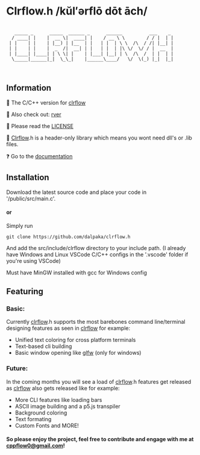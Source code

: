 # Clrflow.h /kŭl′ərflō dōt āch/

```

   _____ _      _____  ______ _      ______          ___    _ 
  / ____| |    |  __ \|  ____| |    / __ \ \        / / |  | |
 | |    | |    | |__) | |__  | |   | |  | \ \  /\  / /| |__| |
 | |    | |    |  _  /|  __| | |   | |  | |\ \/  \/ / |  __  |
 | |____| |____| | \ \| |    | |___| |__| | \  /\  /  | |  | |
  \_____|______|_|  \_\_|    |______\____/   \/  \(_) |_|  |_|
                                                              
                                                              

```

## Information
👋 The C/C++ version for [clrflow](https://github.com/rver38/clrflow)

🤝 Also check out: [rver](https://github.com/rver38)

🙏 Please read the [LICENSE](https://github.com/dalpaka/clrflow.h/blob/main/LICENSE.txt)

🤔 [Clrflow](https://github.com/rver38/clrflow).h is a header-only library which means you wont need dll's or .lib files.

❓ Go to the [documentation](https://dalpaka.github.io/clrflow.h)


## Installation
Download the latest source code and place your code in '/public/src/main.c'.

#### or 

Simply run 

```
git clone https://github.com/dalpaka/clrflow.h
```

And add the src/include/clrflow directory to your include path. (I already have Windows and Linux VSCode C/C++ configs in the '.vscode' folder if you're using VSCode)

Must have MinGW installed with gcc for Windows config

## Featuring

### Basic:
Currently [clrflow](https://github.com/rver38/clrflow).h supports the most barebones command line/terminal designing features as seen in [clrflow](https://github.com/rver38/clrflow) for example:
- Unified text coloring for cross platform terminals
- Text-based cli building
- Basic window opening like [glfw](https://glfw.org) (only for windows)

### Future: 
In the coming months you will see a load of [clrflow](https://github.com/rver38/clrflow).h features get released as [clrflow](https://github.com/rver38/clrflow) also gets released like for example:

- More CLI features like loading bars
- ASCII image building and a p5.js transpiler
- Background coloring
- Text formating
- Custom Fonts and MORE!

#### So please enjoy the project, feel free to contribute and engage with me at cppflow0@gmail.com!




  
